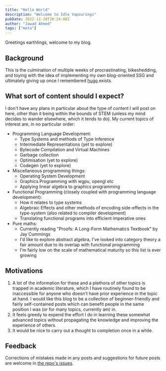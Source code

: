 ```yaml
---
title: "Hello World"
description: "Welcome to Idle Vapourings"
pubDate: 2022-12-20T20:24:08Z
author: "Jawad Ahmed"
tags: ["meta"]
---
```


Greetings earthlings, welcome to my blog.

## Background

This is the culmination of multiple weeks of procrastinating, bikeshedding, and toying with the idea
of implementing my own blog-oriented SSG and ultimately giving up once I remembered
[hugo](https://gohugo.io/) exists.

## What sort of content should I expect?

I don't have any plans in particular about the type of content I will post on here, other than it
being within the bounds of STEM (unless my mind decides to wander elsewhere, which it tends to do).
My current topics of interest are, in no particular order:

* Programming Language Development:
  * Type Systems and methods of Type Inference
  * Intermediate Representations (yet to explore)
  * Bytecode Compilation and Virtual Machines
  * Garbage collection
  * Optimisation (yet to explore)
  * Codegen (yet to explore)
* Miscellaneous programming things:
  * Operating System Development
  * Graphics Programming with wgpu, opengl etc
  * Applying linear algebra to graphics programming
* Functional Programming (closely coupled with programming language development):
  * How it relates to type systems
  * Algebraic Effects and other methods of encoding side-effects in the type-system (also related to
  compiler development)
  * Translating functional programs into efficient imperative ones
* Pure maths:
  * Currently reading "Proofs: A Long-Form Mathematics Textbook" by Jay Cummings
  * I'd like to explore abstract algebra, I've looked into category theory a fair amount due to its
  overlap with functional programming
  * I'm fairly low on the scale of mathematical maturity so this list is ever growing

## Motivations

1) A lot of the information for these and a plethora of other topics is trapped in academic
literature, which I have routinely found to be inaccessible for anyone who doesn't have prior
experience in the topic at hand. I would like this blog to be a collection of beginner-friendly and
fairly self-contained posts which can benefit people in the same position I was (or for many topics,
currently am) in.
2) It feels greedy to expend the effort I do in learning these somewhat advanced topics without
propagating the knowledge and improving the experience of others.
3) It would be nice to carry out a thought to completion once in a while.

## Feedback

Corrections of mistakes made in any posts and suggestions for future posts are welcome in
[the repo's issues](https://github.com/jawadcode/jawad-ahmed.me/issues).
